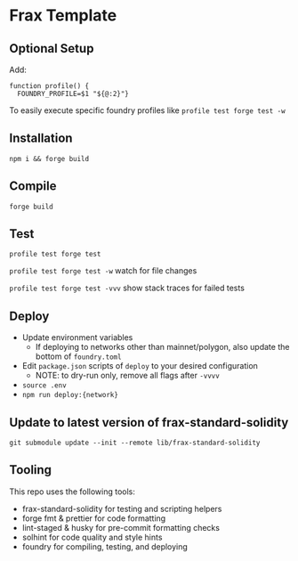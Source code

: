 # Frax Template

## Optional Setup
Add:
```
function profile() {
  FOUNDRY_PROFILE=$1 "${@:2}"}
```
To easily execute specific foundry profiles like `profile test forge test -w`

## Installation
`npm i && forge build`

## Compile
`forge build`

## Test
`profile test forge test`

`profile test forge test -w` watch for file changes

`profile test forge test -vvv` show stack traces for failed tests

## Deploy
- Update environment variables
  - If deploying to networks other than mainnet/polygon, also update the bottom of `foundry.toml`
- Edit `package.json` scripts of `deploy` to your desired configuration
  - NOTE: to dry-run only, remove all flags after `-vvvv`
- `source .env`
- `npm run deploy:{network}`

## Update to latest version of frax-standard-solidity
`git submodule update --init --remote lib/frax-standard-solidity`

## Tooling
This repo uses the following tools:
- frax-standard-solidity for testing and scripting helpers
- forge fmt & prettier for code formatting
- lint-staged & husky for pre-commit formatting checks
- solhint for code quality and style hints
- foundry for compiling, testing, and deploying
